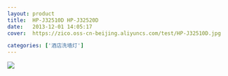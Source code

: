 ```yaml
---
layout: product
title:  HP-J32510D HP-J32520D
date:   2013-12-01 14:05:17
cover:	https://zico.oss-cn-beijing.aliyuncs.com/test/HP-J32510D.jpg

categories: ['酒店洗墙灯']
---
```


![](https://zico.oss-cn-beijing.aliyuncs.com/test/cdqtv.png)